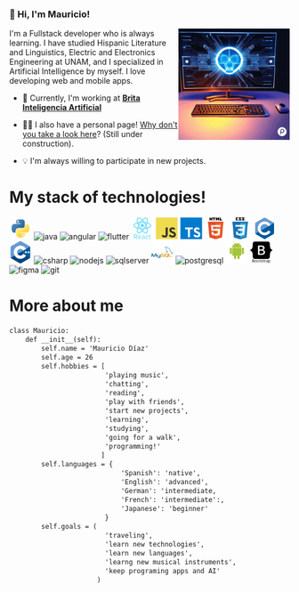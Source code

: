 ### 👋 Hi, I'm Mauricio!

<img align='right' src='https://github.com/MauricioDiazs07/MauricioDiazs07/blob/main/assets/presentation.gif' width='200'>

I'm a Fullstack developer who is always learning. I have studied Hispanic Literature and Linguistics, Electric and Electronics Engineering at UNAM, and I specialized in Artificial Intelligence by myself. I love developing web and mobile apps.

- 📖 Currently, I'm working at [**Brita Inteligencia Artificial**](https://brita.mx/)

- 👨‍💻 I also have a personal page! [Why don't you take a look here](https://mauriciods07.github.io/pagina-personal/)? (Still under construction).

- 💡 I'm always willing to participate in new projects.

# My stack of technologies!
<p align="left">
    <img src="https://raw.githubusercontent.com/devicons/devicon/master/icons/python/python-original.svg" alt="python" width="40" height="40"/>
    <img src="https://cdn.worldvectorlogo.com/logos/java.svg" alt="java" width="40" height="40"/>
    <img src="https://angular.io/assets/images/logos/angularjs/AngularJS-Shield.svg" alt="angular" width="40" height="40"/>
    <img src="https://www.vectorlogo.zone/logos/flutterio/flutterio-icon.svg" alt="flutter" width="40" height="40"/>
    <img src="https://raw.githubusercontent.com/devicons/devicon/master/icons/react/react-original-wordmark.svg" alt="react" width="40" height="40"/>
    <img src="https://raw.githubusercontent.com/devicons/devicon/master/icons/javascript/javascript-original.svg" alt="javascript" width="40" height="40"/>
    <img src="https://raw.githubusercontent.com/devicons/devicon/master/icons/typescript/typescript-original.svg" alt="typescript" width="40" height="40"/>
    <img src="https://raw.githubusercontent.com/devicons/devicon/master/icons/html5/html5-original-wordmark.svg" alt="html5" width="40" height="40"/>
    <img src="https://raw.githubusercontent.com/devicons/devicon/master/icons/css3/css3-original-wordmark.svg" alt="css3" width="40" height="40"/>
    <img src="https://raw.githubusercontent.com/devicons/devicon/master/icons/c/c-original.svg" alt="c" width="40" height="40"/>
    <img src="https://raw.githubusercontent.com/devicons/devicon/master/icons/cplusplus/cplusplus-original.svg" alt="cplusplus" width="40" height="40"/>
    <img src="https://cdn.icon-icons.com/icons2/2415/PNG/512/csharp_original_logo_icon_146578.png" alt="csharp" width="40" height="40"/>
    <img src="https://seeklogo.com/images/N/nodejs-logo-D26404F360-seeklogo.com.png?v=638179441440000000" alt="nodejs" width="40" height="40"/>
    <img src="https://www.svgrepo.com/show/303229/microsoft-sql-server-logo.svg" alt="sqlserver" width="40" height="40"/>
    <img src="https://raw.githubusercontent.com/devicons/devicon/master/icons/mysql/mysql-original-wordmark.svg" alt="mysql" width="40" height="40"/>
    <img src="https://upload.wikimedia.org/wikipedia/commons/thumb/2/29/Postgresql_elephant.svg/1200px-Postgresql_elephant.svg.png" alt="postgresql" width="40" height="40"/>
    <img src="https://raw.githubusercontent.com/devicons/devicon/master/icons/android/android-original-wordmark.svg" alt="android" width="40" height="40"/>
    <img src="https://raw.githubusercontent.com/devicons/devicon/master/icons/bootstrap/bootstrap-plain-wordmark.svg" alt="bootstrap" width="40" height="40"/>
    <img src="https://www.vectorlogo.zone/logos/figma/figma-icon.svg" alt="figma" width="40" height="40"/>
    <img src="https://www.vectorlogo.zone/logos/git-scm/git-scm-icon.svg" alt="git" width="40" height="40"/>
</p>

# More about me

```
class Mauricio:
    def __init__(self):
        self.name = 'Mauricio Díaz'
        self.age = 26
        self.hobbies = [
                        'playing music',
                        'chatting',
                        'reading',
                        'play with friends',
                        'start new projects',
                        'learning',
                        'studying',
                        'going for a walk',
                        'programming!'
                       ]
        self.languages = {
                            'Spanish': 'native',
                            'English': 'advanced',
                            'German': 'intermediate,
                            'French': 'intermediate':,
                            'Japanese': 'beginner'
                        }
        self.goals = (
                        'traveling',
                        'learn new technologies',
                        'learn new languages',
                        'learng new musical instruments',
                        'keep programing apps and AI'
                      )
```

